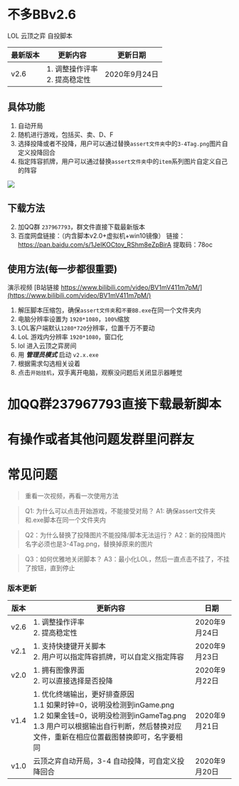 # 不多BBv2.6
 LOL 云顶之弈 自投脚本

| 最新版本 | 更新内容                           | 更新日期      |
| -------- | ---------------------------------- | ------------- |
| v2.6     | 1. 调整操作评率<br />2. 提高稳定性 | 2020年9月24日 |



## 具体功能
1. 自动开局
2. 随机进行游戏，包括买、卖、D、F
3. 选择投降或者不投降，用户可以通过替换`assert文件夹`中的`3-4Tag.png`图片自定义投降回合
5. 指定阵容抓牌，用户可以通过替换`assert文件夹`中的`item`系列图片自定义自己的阵容

![](https://images-cdn.shimo.im/KaeDHFrUOxo2JqfH__original.png)

## 下载方法
2. 加QQ群 `237967793`，群文件直接下载最新版本
3. 百度网盘链接：（内含脚本v2.0+虚拟机+win10镜像）
链接：https://pan.baidu.com/s/1JeIKOCtov_RShm8eZpBirA 
提取码：78oc 


## 使用方法(每一步都很重要)
演示视频 [B站链接 https://www.bilibili.com/video/BV1mV411m7pM/](https://www.bilibili.com/video/BV1mV411m7pM/)  

1. 解压脚本压缩包，确保`assert文件夹`和`不要BB.exe`在同一个文件夹内
2. 电脑分辨率设置为 `1920*1080`，`100%`缩放
3. LOL客户端默认`1280*720`分辨率，位置千万不要动
4. LoL 游戏内分辨率 `1920*1080`，窗口化
5. lol 进入云顶之弈房间
6. 用 ***管理员模式*** 启动 `v2.x.exe`
7. 根据需求勾选相关设着
8. 点击`开始挂机`，双手离开电脑，观察没问题后关闭显示器睡觉

# 加QQ群237967793直接下载最新脚本

# 有操作或者其他问题发群里问群友



# 常见问题

> 重看一次视频，再看一次使用方法

> Q1:  为什么可以点击开始游戏，不能接受对局？
> A1:  确保assert文件夹和.exe脚本在同一个文件夹内

> Q2：为什么替换了投降图片不能投降/脚本无法运行？
> A2：新的投降图片名字必须也是3-4Tag.png，替换掉原来的图片

> Q3：如何优雅地关闭脚本？
> A3：最小化LOL，然后一直点击不挂了，不挂了按钮，直到停止

 

### 版本更新

| 版本 | 更新内容                                                     | 日期          |
| ---- | ------------------------------------------------------------ | ------------- |
| v2.6 | 1. 调整操作评率<br />2. 提高稳定性                           | 2020年9月24日 |
| v2.1 | 1. 支持快捷键开关脚本<br />2. 用户可以指定阵容抓牌，可以自定义指定阵容 | 2020年9月23日 |
| v2.0 | 1. 拥有图像界面<br />2. 可以直接选择是否投降                 | 2020年9月22日 |
| v1.4 | 1. 优化终端输出，更好排查原因  <br />1.1 如果时钟=0，说明没检测到inGame.png  <br/>1.2 如果金钱=0，说明没检测到inGameTag.png  <br/>1.3 用户可以根据输出自行判断，然后替换对应文件，重新在相应位置截图替换即可，名字要相同 | 2020年9月21日 |
| v1.0 | 云顶之弈自动开局，3-4 自动投降，可自定义投降回合             | 2020年9月20日 |


